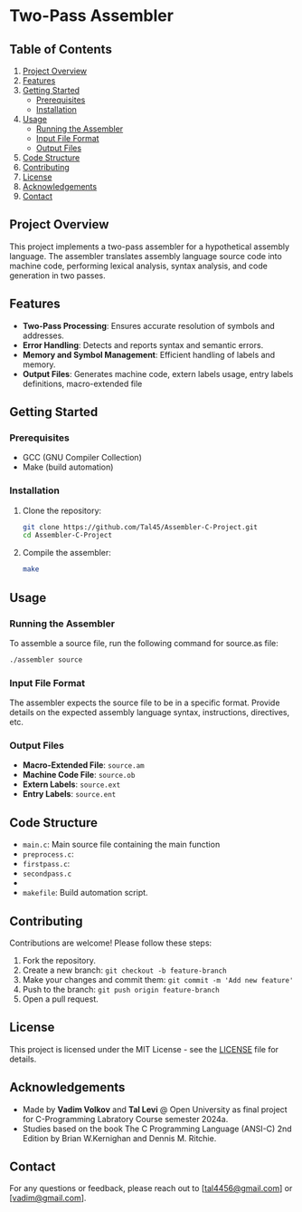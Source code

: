 # Two-Pass Assembler

## Table of Contents

1. [Project Overview](#project-overview)
2. [Features](#features)
3. [Getting Started](#getting-started)
    - [Prerequisites](#prerequisites)
    - [Installation](#installation)
4. [Usage](#usage)
    - [Running the Assembler](#running-the-assembler)
    - [Input File Format](#input-file-format)
    - [Output Files](#output-files)
5. [Code Structure](#code-structure)
6. [Contributing](#contributing)
7. [License](#license)
8. [Acknowledgements](#acknowledgements)
9. [Contact](#contact)

## Project Overview

This project implements a two-pass assembler for a hypothetical assembly language. The assembler translates assembly language source code into machine code, performing lexical analysis, syntax analysis, and code generation in two passes.

## Features

- **Two-Pass Processing**: Ensures accurate resolution of symbols and addresses.
- **Error Handling**: Detects and reports syntax and semantic errors.
- **Memory and Symbol Management**: Efficient handling of labels and memory.
- **Output Files**: Generates machine code, extern labels usage, entry labels definitions, macro-extended file

## Getting Started

### Prerequisites

- GCC (GNU Compiler Collection)
- Make (build automation)

### Installation

1. Clone the repository:
    ```sh
    git clone https://github.com/Tal45/Assembler-C-Project.git
    cd Assembler-C-Project
    ```

2. Compile the assembler:
    ```sh
    make
    ```

## Usage

### Running the Assembler

To assemble a source file, run the following command for source.as file:
```sh
./assembler source
```

### Input File Format

The assembler expects the source file to be in a specific format. Provide details on the expected assembly language syntax, instructions, directives, etc.

### Output Files

- **Macro-Extended File**: `source.am`
- **Machine Code File**: `source.ob`
- **Extern Labels**: `source.ext`
- **Entry Labels**: `source.ent`

## Code Structure

- `main.c`: Main source file containing the main function
- `preprocess.c`:
- `firstpass.c`:
- `secondpass.c`
- 
- `makefile`: Build automation script.

## Contributing

Contributions are welcome! Please follow these steps:

1. Fork the repository.
2. Create a new branch: `git checkout -b feature-branch`
3. Make your changes and commit them: `git commit -m 'Add new feature'`
4. Push to the branch: `git push origin feature-branch`
5. Open a pull request.

## License

This project is licensed under the MIT License - see the [LICENSE](LICENSE) file for details.

## Acknowledgements

- Made by **Vadim Volkov** and **Tal Levi** @ Open University as final project for C-Programming Labratory Course semester 2024a.
- Studies based on the book The C Programming Language (ANSI-C) 2nd Edition by Brian W.Kernighan and Dennis M. Ritchie.

## Contact

For any questions or feedback, please reach out to [tal4456@gmail.com] or [vadim@gmail.com].

